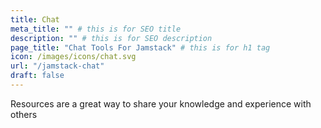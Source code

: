 ```yaml
---
title: Chat
meta_title: "" # this is for SEO title
description: "" # this is for SEO description
page_title: "Chat Tools For Jamstack" # this is for h1 tag
icon: /images/icons/chat.svg
url: "/jamstack-chat"
draft: false
---
```


Resources are a great way to share your knowledge and experience with others
